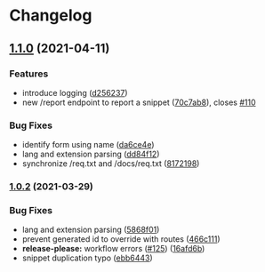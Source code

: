# Changelog

## [1.1.0](https://www.github.com/readthedocs-fr/bin-server/compare/v1.0.2...v1.1.0) (2021-04-11)


### Features

* introduce logging ([d256237](https://www.github.com/readthedocs-fr/bin-server/commit/d256237a5c7f01f14c34bb992474f719d4818c34))
* new /report endpoint to report a snippet ([70c7ab8](https://www.github.com/readthedocs-fr/bin-server/commit/70c7ab87af3d148e9dc3773d118f4356eb0dd572)), closes [#110](https://www.github.com/readthedocs-fr/bin-server/issues/110)


### Bug Fixes

* identify form using name ([da6ce4e](https://www.github.com/readthedocs-fr/bin-server/commit/da6ce4e0b5b07b0bc932ee60b3ac35ff7313d293))
* lang and extension parsing ([dd84f12](https://www.github.com/readthedocs-fr/bin-server/commit/dd84f12177ed240006f919a4a6a777b3ca187eaa))
* synchronize /req.txt and /docs/req.txt ([8172198](https://www.github.com/readthedocs-fr/bin-server/commit/81721988a3bff6bfc2913fac327e5ad58f427503))

### [1.0.2](https://www.github.com/readthedocs-fr/bin-server/compare/v1.0.1...v1.0.2) (2021-03-29)


### Bug Fixes

* lang and extension parsing ([5868f01](https://www.github.com/readthedocs-fr/bin-server/commit/5868f01d632e4309bfb9b4dc61b3003b4fdce5b0))
* prevent generated id to override with routes ([466c111](https://www.github.com/readthedocs-fr/bin-server/commit/466c11154201c6d337c8de730c4b4705eea78a59))
* **release-please:** workflow errors ([#125](https://www.github.com/readthedocs-fr/bin-server/issues/125)) ([16afd6b](https://www.github.com/readthedocs-fr/bin-server/commit/16afd6b57d76c594b680f04c377979cbaa9f78b2))
* snippet duplication typo ([ebb6443](https://www.github.com/readthedocs-fr/bin-server/commit/ebb6443908b29daaa1ba6a108c968b5d02778940))
